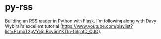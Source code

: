 # py-rss

Building an RSS reader in Python with Flask. I'm following along with Davy Wybiral's excellent tutorial (https://www.youtube.com/playlist?list=PLmxT2pVYo5LBcv5nYKTIn-fblphtD_OJO).
